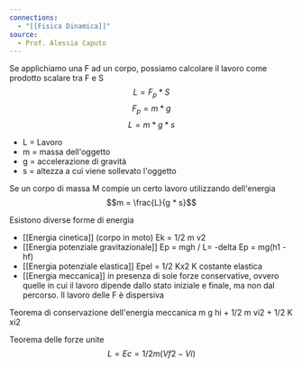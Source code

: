 ```yaml
---
connections:
  - "[[Fisica Dinamica]]"
source:
  - Prof. Alessia Caputo
---
```

Se applichiamo una F ad un corpo, possiamo calcolare il lavoro come prodotto scalare tra F e S
$$L = F_p * S$$
$$F_p = m * g$$
$$L = m * g * s$$
- L = Lavoro
- m = massa dell'oggetto
- g = accelerazione di gravità
- s = altezza a cui viene sollevato l'oggetto

Se un corpo di massa M compie un certo lavoro utilizzando dell'energia
$$m = \frac{L}{g * s}$$

Esistono diverse forme di energia
- [[Energia cinetica]] (corpo in moto) Ek = 1/2 m v2
- [[Energia potenziale gravitazionale]] Ep = mgh / L= -delta Ep = mg(h1 - hf)
- [[Energia potenziale elastica]] Epel = 1/2 Kx2 K costante elastica
- [[Energia meccanica]] in presenza di sole forze conservative, ovvero quelle in cui il lavoro dipende dallo stato iniziale e finale, ma non dal percorso. Il lavoro delle F è dispersiva

Teorema di conservazione dell'energia meccanica 
m g hi + 1/2 m vi2 + 1/2 K xi2




Teorema delle forze unite
$$L = Ec = 1/2 m(Vf2 - Vi)$$


